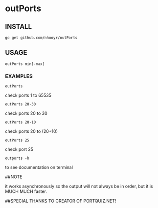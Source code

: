 # outPorts

## INSTALL

	go get github.com/nhooyr/outPorts

## USAGE

	outPorts min[-max]

### EXAMPLES
	outPorts

check ports 1 to 65535

	outPorts 20-30

check ports 20 to 30

	outPorts 20-10

check ports 20 to (20+10)

	outPorts 25

check port 25

	outports -h

to see documentation on terminal

##NOTE

it works asynchronously so the output will not always be in order, but it is MUCH MUCH faster.

##SPECIAL THANKS TO CREATOR OF PORTQUIZ.NET!
